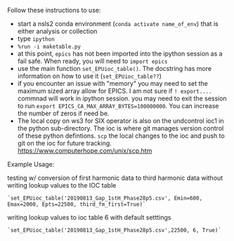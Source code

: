 Follow these instructions to use:

* start a nsls2 conda environment (`conda activate name_of_env`) that is either analysis or collection
* type `ipython`
* `%run -i maketable.py`
* at this point, `epics` has not been imported into the ipython session as a fail safe. When ready, you will need to `import epics`
* use the main function `set_EPUioc_table()`.  The docstring has more information on how to use it (`set_EPUioc_table??`)
* if you encounter an issue with "memory" you may need to set the maximum sized array allow for EPICS. I am not sure if `! export....` commnad will work in ipython session. you may need to exit the session to run `export EPICS_CA_MAX_ARRAY_BYTES=100000000`.  You can increase the number of zeros if need be.
* The local copy on ws3 for SIX operator is also on the undcontrol ioc1 in the python sub-directory.  The ioc is where git manages version control of these python defintions.  `scp` the local changes to the ioc and push to git on the ioc for future tracking. https://www.computerhope.com/unix/scp.htm

Example Usage:

testing w/ conversion of first harmonic data to third harmonic data without writing lookup values to the IOC table

    `set_EPUioc_table('20190813_Gap_1stH_Phase28p5.csv', Emin=600, Emax=2000, Epts=22500, third_fm_first=True)`          

writing lookup values to ioc table 6 with default setttings

    `set_EPUioc_table('20190813_Gap_1stH_Phase28p5.csv',22500, 6, True)`


